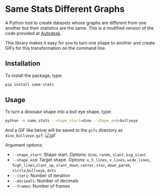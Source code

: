 # Same Stats Different Graphs

A Python tool to create datasets whose graphs are different from one another but their statistics are the same. This is a modified version of the code provided at [Autodesk](https://www.autodesk.com/research/publications/same-stats-different-graphs). 

This library makes it easy for you to turn one shape to another and create GIFs for this transformation on the command line.

## Installation
To install the package, type:
```bash
pip install same-stats
```

## Usage
To turn a dinosaur shape into a bull eye shape, type:
```bash
python -m same_stats --shape_start=dino --shape_end=bullseye
```
And a GIF like below will be saved to the `gifs` directory as `dino_bullseye.gif`:
![gif](https://github.com/khuyentran1401/same-stats-different-graphs/blob/master/gifs/dino_bullseye.gif?raw=True)

Argument options:
* `--shape_start`: Shape start. 
    Options: `dino`, `rando`, `slant`, `big_slant`
* `--shape_end`: Target shape. 
    Options: `x`, `h_lines`, `v_lines`, `wide_lines`, `high_lines`,`slant_up`, `slant_down`, `center`, `star`, `down_parab`, `circle`,`bullseye`, `dots`
* `--iters`: Number of iteration
* `--decimals`: Number of decimals
* `--frames`: Number of frames


